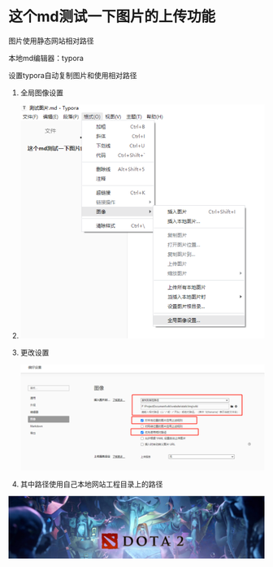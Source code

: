 # 这个md测试一下图片的上传功能



图片使用静态网站相对路径

本地md编辑器：typora

设置typora自动复制图片和使用相对路径

1. 全局图像设置
2. ![image-20220105002057013](../static/img/wiki/image-20220105002057013.png)



3. 更改设置

   ![image-20220105002236263](../static/img/wiki/image-20220105002236263.png)



4. 其中路径使用自己本地网站工程目录上的路径





![image-20220105001935316](../static/img/wiki/image-20220105001935316.png)